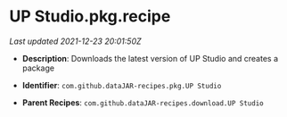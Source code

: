 # UP Studio.pkg.recipe

_Last updated 2021-12-23 20:01:50Z_

- **Description**: Downloads the latest version of UP Studio and creates a package

- **Identifier**: `com.github.dataJAR-recipes.pkg.UP Studio`

- **Parent Recipes**: `com.github.dataJAR-recipes.download.UP Studio`
